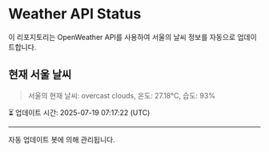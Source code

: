 
# Weather API Status

이 리포지토리는 OpenWeather API를 사용하여 서울의 날씨 정보를 자동으로 업데이트합니다.

## 현재 서울 날씨
> 서울의 현재 날씨: overcast clouds, 온도: 27.18°C, 습도: 93%

⏳ 업데이트 시간: 2025-07-19 07:17:22 (UTC)

---
자동 업데이트 봇에 의해 관리됩니다.
